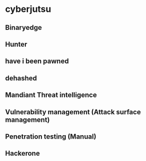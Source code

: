 # cyberjutsu

## Binaryedge

## Hunter

## have i been pawned

## dehashed

## Mandiant Threat intelligence

## Vulnerability management (Attack surface management)

## Penetration testing (Manual)

## Hackerone
